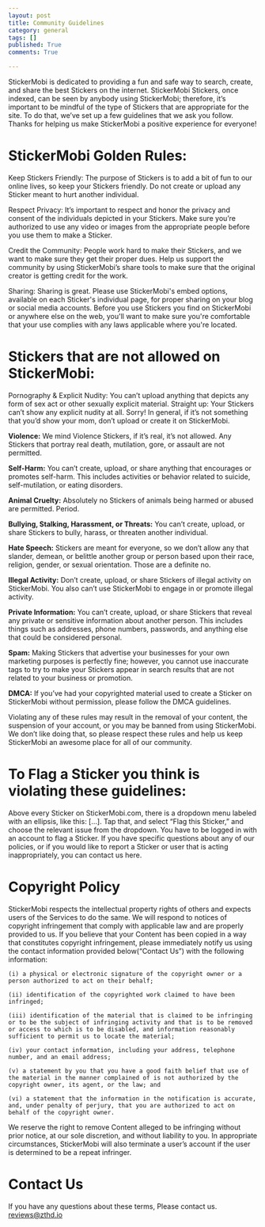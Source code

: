 ```yaml
---
layout: post
title: Community Guidelines
category: general
tags: []
published: True
comments: True

---
```


StickerMobi is dedicated to providing a fun and safe way to search, create, and share the best Stickers on the internet. StickerMobi Stickers, once indexed, can be seen by anybody using StickerMobi; therefore, it’s important to be mindful of the type of Stickers that are appropriate for the site. To do that, we’ve set up a few guidelines that we ask you follow. Thanks for helping us make StickerMobi a positive experience for everyone!

# StickerMobi Golden Rules:

Keep Stickers Friendly: The purpose of Stickers is to add a bit of fun to our online lives, so keep your Stickers friendly. Do not create or upload any Sticker meant to hurt another individual.

Respect Privacy: It’s important to respect and honor the privacy and consent of the individuals depicted in your Stickers. Make sure you’re authorized to use any video or images from the appropriate people before you use them to make a Sticker.

Credit the Community: People work hard to make their Stickers, and we want to make sure they get their proper dues. Help us support the community by using StickerMobi’s share tools to make sure that the original creator is getting credit for the work.

Sharing: Sharing is great. Please use StickerMobi's embed options, available on each Sticker's individual page, for proper sharing on your blog or social media accounts. Before you use Stickers you find on StickerMobi or anywhere else on the web, you'll want to make sure you're comfortable that your use complies with any laws applicable where you're located.

# Stickers that are not allowed on StickerMobi:

Pornography & Explicit Nudity: You can’t upload anything that depicts any form of sex act or other sexually explicit material. Straight up: Your Stickers can’t show any explicit nudity at all. Sorry! In general, if it’s not something that you’d show your mom, don’t upload or create it on StickerMobi.

**Violence:** We mind Violence Stickers, if it’s real, it’s not allowed. Any Stickers that portray real death, mutilation, gore, or assault are not permitted.

**Self-Harm:** You can’t create, upload, or share anything that encourages or promotes self-harm. This includes activities or behavior related to suicide, self-mutilation, or eating disorders.

**Animal Cruelty:** Absolutely no Stickers of animals being harmed or abused are permitted. Period.

**Bullying, Stalking, Harassment, or Threats:** You can’t create, upload, or share Stickers to bully, harass, or threaten another individual.

**Hate Speech:** Stickers are meant for everyone, so we don’t allow any that slander, demean, or belittle another group or person based upon their race, religion, gender, or sexual orientation. Those are a definite no.

**Illegal Activity:** Don’t create, upload, or share Stickers of illegal activity on StickerMobi. You also can’t use StickerMobi to engage in or promote illegal activity.

**Private Information:** You can’t create, upload, or share Stickers that reveal any private or sensitive information about another person. This includes things such as addresses, phone numbers, passwords, and anything else that could be considered personal.

**Spam:** Making Stickers that advertise your businesses for your own marketing purposes is perfectly fine; however, you cannot use inaccurate tags to try to make your Stickers appear in search results that are not related to your business or promotion.

**DMCA:** If you’ve had your copyrighted material used to create a Sticker on StickerMobi without permission, please follow the DMCA guidelines.

Violating any of these rules may result in the removal of your content, the suspension of your account, or you may be banned from using StickerMobi. We don’t like doing that, so please respect these rules and help us keep StickerMobi an awesome place for all of our community.

# To Flag a Sticker you think is violating these guidelines:

Above every Sticker on StickerMobi.com, there is a dropdown menu labeled with an ellipsis, like this: [...]. Tap that, and select “Flag this Sticker,” and choose the relevant issue from the dropdown. You have to be logged in with an account to flag a Sticker. If you have specific questions about any of our policies, or if you would like to report a Sticker or user that is acting inappropriately, you can contact us here. 

# Copyright Policy
StickerMobi respects the intellectual property rights of others and expects users of the Services to do the same. We will respond to notices of copyright infringement that comply with applicable law and are properly provided to us. If you believe that your Content has been copied in a way that constitutes copyright infringement, please immediately notify us using the contact information provided below(“Contact Us”) with the following information:

    (i) a physical or electronic signature of the copyright owner or a person authorized to act on their behalf;

    (ii) identification of the copyrighted work claimed to have been infringed;

    (iii) identification of the material that is claimed to be infringing or to be the subject of infringing activity and that is to be removed or access to which is to be disabled, and information reasonably sufficient to permit us to locate the material;

    (iv) your contact information, including your address, telephone number, and an email address;

    (v) a statement by you that you have a good faith belief that use of the material in the manner complained of is not authorized by the copyright owner, its agent, or the law; and

    (vi) a statement that the information in the notification is accurate, and, under penalty of perjury, that you are authorized to act on behalf of the copyright owner.

We reserve the right to remove Content alleged to be infringing without prior notice, at our sole discretion, and without liability to you. In appropriate circumstances, StickerMobi will also terminate a user’s account if the user is determined to be a repeat infringer.

# Contact Us
If you have any questions about these terms, Please contact us.
[reviews@zthd.io](mailto:reviews@zthd.io)